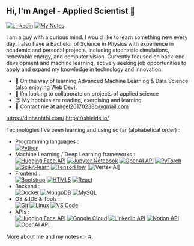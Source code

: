 ## Hi, I'm Angel - Applied Scientist 👋


[![Linkedin](https://img.shields.io/badge/-LinkedIn-blue?style=flat&logo=Linkedin&logoColor=white&link=https://www.linkedin.com/in/angeltcc/)](www.linkedin.com/in/angeltcc)
[![My Notes](https://img.shields.io/badge/-My%20Notes-009e22?style=flat&logo=data:image/png;base64,iVBORw0KGgoAAAANSUhEUgAAAA4AAAARCAQAAABHwVUUAAAAxklEQVQYlYWROw6BQRSFp1LRW4BaqUCswAJsQYJoJDQsAI0VSIgIpUKjIgqxAIlGoSXexPNz+ecvMDi3uvnmzD0zVymFkwI9ui/Vo4JH4SDEhE9diSkCZMkzZ0Wblq6pwBspJdcGWUgzJEqDOk3S1DTES5IyGwbi37FmL0eqNnQToc+RMQkZkCVHnI4NXYQZcZZmz/ZZOy429JGhJIHepQP5ZeKn/jr1zJMZWmkPZmi9c/ktUNCAtNP625kZ/tqKeuQtmvd5B5bhnUU8EVlfAAAAAElFTkSuQmCC&link=https://dinhanhthi.com/notes)](#)
<!--
[![Buy Me A Coffee](https://img.shields.io/badge/-Buy%20Me%20A%20Coffee-db4c4c?style=flat&logo=buy-me-a-coffee&logoColor=ffffff&link=https://ko-fi.com/dinhanhthi)](https://ko-fi.com/dinhanhthi)
-->

I am a guy with a curious mind. I would like to learn something new every day. I also have a Bachelor of Science in Physics with experience in academic and personal projects, including stochastic simulations, renewable energy, and computer vision. Currently focused on back-end development and machine learning, actively seeking job opportunities to apply and expand my knowledge in technology and innovation.


- 🌱 On the way of learning Advanced Machine Learning & Data Science (also enjoying Web Dev).
- 👯 I’m looking to collaborate on projects of applied science
- 😍 My hobbies are reading, exercising and learning.
- 💌 Contact me at angel20170238b@gmail.com


https://dinhanhthi.com/
https://shields.io/


Technologies I've been learning and using so far (alphabetical order) :

- Programming languages : <br />
    [![Python](http://img.shields.io/badge/-Python-eee?style=flat-square&logo=python&logoColor=F7BD2F)](https://dinhanhthi.com/notes/#python)
- Machine Learning / Deep Learning frameworks : <br />
    [![Hugging Face API](https://img.shields.io/badge/-🤗%20%20Hugging%20Face%20API-eee?style=flat-square&logo=🤗&logoColor=FFD21E)](https://dinhanhthi.com/notes/#api-&-services)
    [![Jupyter Notebook]()](https://dinhanhthi.com/jupyter-notebook)
    [![OpenAI API](https://img.shields.io/badge/-OpenAI%20API-eee?style=flat-square&logo=openai&logoColor=412991)](https://dinhanhthi.com/notes/#api-&-services)
    [![PyTorch](http://img.shields.io/badge/-PyTorch-eee?style=flat-square&logo=pytorch&logoColor=EE4C2C)](https://dinhanhthi.com/notes)
    [![Scikit-learn](http://img.shields.io/badge/-Scikit--Learn-eee?style=flat-square&logo=scikit-learn&logoColor=e26d00)](https://dinhanhthi.com/notes/#machine_learning)
    [![TensorFlow](http://img.shields.io/badge/-TensorFlow-eee?style=flat-square&logo=tensorflow&logoColor=FF6F00)](https://dinhanhthi.com/tags/tensorflow/)
    [![Vertex AI]()]
- Frontend : <br />
    [![Bootstrap](http://img.shields.io/badge/-Bootstrap-eee?style=flat-square&logo=bootstrap&logoColor=563D7C)](https://dinhanhthi.com/notes/#web-dev)
    [![HTML5](http://img.shields.io/badge/-HTML5-eee?style=flat-square&logo=html5&logoColor=E34F26)](https://dinhanhthi.com/notes/#web-dev)
    [![React](https://img.shields.io/badge/-React-eee?style=flat-square&logo=react&logoColor=0088cc)](https://dinhanhthi.com/notes)
- Backend : <br />
    [![Docker](https://img.shields.io/badge/-Docker-eee?style=flat-square&logo=docker&logoColor=2496ed)](https://dinhanhthi.com/tags/docker/)
    [![MongoDB](https://img.shields.io/badge/-MongoDB-eee?style=flat-square&logo=mongodb&logoColor=47A248)](https://dinhanhthi.com/notes)
    [![MySQL](http://img.shields.io/badge/-MySQL-eee?style=flat-square&logo=mysql&logoColor=4479A1)](https://dinhanhthi.com/notes)
- OS & IDE & Tools : <br />
    [![Git](http://img.shields.io/badge/-Git-eee?style=flat-square&logo=git&logoColor=F05032)](https://dinhanhthi.com/git)
    [![Linux](http://img.shields.io/badge/-Linux-eee?style=flat-square&logo=linux&logoColor=D67A10)](https://dinhanhthi.com/tags/linux/)
    [![VS Code](http://img.shields.io/badge/-VS%20Code-eee?style=flat-square&logo=visual-studio-code&logoColor=007ACC)](https://dinhanhthi.com/visual-studio-code)
- APIs : <br />
    [![Hugging Face API](https://img.shields.io/badge/-🤗%20%20Hugging%20Face%20API-eee?style=flat-square&logo=🤗&logoColor=FFD21E)](https://dinhanhthi.com/notes/#api-&-services)
    [![Google Cloud](https://img.shields.io/badge/-Google%20Cloud-eee?style=flat-square&logo=google-cloud&logoColor=4285F4)](https://dinhanhthi.com/tags/google/)
    [![LinkedIn API](https://img.shields.io/badge/-LinkedIn%20API-eee?style=flat-square&logo=linkedin&logoColor=0A66C2)](https://dinhanhthi.com/notes/#api-&-services)
    [![Notion API](https://img.shields.io/badge/-Notion%20API-eee?style=flat-square&logo=notion&logoColor=000000)](https://dinhanhthi.com/notes/#api-&-services)
    [![OpenAI API](https://img.shields.io/badge/-OpenAI%20API-eee?style=flat-square&logo=openai&logoColor=412991)](https://dinhanhthi.com/notes/#api-&-services)

More about me and my notes 👉 [#](#).

